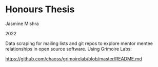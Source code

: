 # Honours Thesis
Jasmine Mishra

2022

Data scraping for mailing lists and git repos to explore mentor mentee relationships in open source software.
Using Grimoire Labs:

https://github.com/chaoss/grimoirelab/blob/master/README.md
